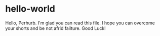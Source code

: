 # hello-world
Hello, Perhurb.
I'm glad you can read this file. I hope you can overcome your shorts and be not afrid failture.
Good Luck! 
